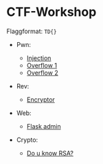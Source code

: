 # CTF-Workshop

Flaggformat: `TD{}`

- Pwn:
  - [Injection](pwn/injection)
  - [Overflow 1](pwn/overflow1)
  - [Overflow 2](pwn/overflow2)

- Rev:
  - [Encryptor](rev/encryptor)

- Web:
  - [Flask admin](web/flask_admin)

- Crypto:
  - [Do u know RSA?](crypto/do_u_know_rsa)